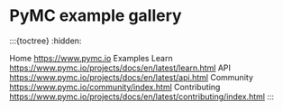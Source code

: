 # PyMC example gallery

:::{toctree}
:hidden:

Home <https://www.pymc.io>
Examples <gallery>
Learn <https://www.pymc.io/projects/docs/en/latest/learn.html>
API <https://www.pymc.io/projects/docs/en/latest/api.html>
Community <https://www.pymc.io/community/index.html>
Contributing <https://www.pymc.io/projects/docs/en/latest/contributing/index.html>
:::
